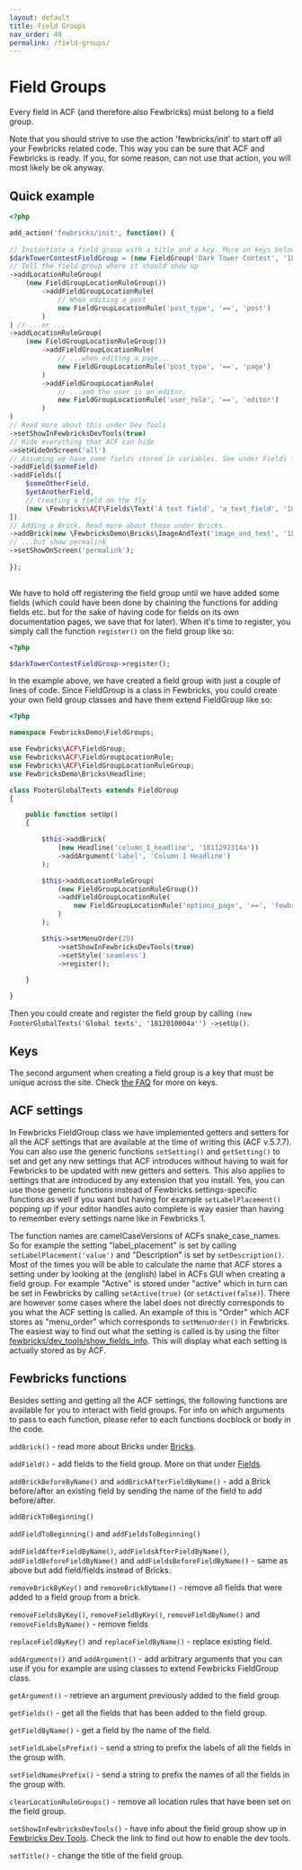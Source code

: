 ```yaml
---
layout: default
title: Field Groups 
nav_order: 40
permalink: /field-groups/
---
```


# Field Groups
Every field in ACF (and therefore also Fewbricks) must belong to a field group. 

Note that you should strive to use the action 'fewbricks/init' to start off all your Fewbricks related code. This way
 you can be sure that ACF and Fewbricks is ready. If you, for some reason, can not use that action, you will most 
 likely be ok anyway.

## Quick example

```php
<?php

add_action('fewbricks/init', function() {
    
// Instantiate a field group with a title and a key. More on keys below. 
$darkTowerContestFieldGroup = (new FieldGroup('Dark Tower Contest', '1811252128a'))
// Tell the field group where it should show up
->addLocationRuleGroup( 
    (new FieldGroupLocationRuleGroup())
        ->addFieldGroupLocationRule(
            // When editing a post
            new FieldGroupLocationRule('post_type', '==', 'post')
        )
) // ...or ...
->addLocationRuleGroup(
    (new FieldGroupLocationRuleGroup())
        ->addFieldGroupLocationRule(
            // ...when editing a page...
            new FieldGroupLocationRule('post_type', '==', 'page')
        )
        ->addFieldGroupLocationRule(
            // ...and the user is an editor.
            new FieldGroupLocationRule('user_role', '==', 'editor')
        )
)
// Read more about this under Dev Tools
->setShowInFewbricksDevTools(true)
// Hide everything that ACF can hide
->setHideOnScreen('all')
// Assuming we have some fields stored in variables. See under Fields for more info
->addField($someField)
->addFields([
    $someOtherField,
    $yetAnotherField,
    // Creating a field on the fly
    (new \Fewbricks\ACF\Fields\Text('A text field', 'a_text_field', '1811302037a'))
])
// Adding a Brick. Read more about those under Bricks.
->addBrick(new \FewbricksDemo\Bricks\ImageAndText('image_and_text', '1811392037o'))
// ...but show permalink
->setShowOnScreen('permalink');
    
});
    
```

We have to hold off registering the field group until we have added some fields (which could have been done by 
chaining the functions for adding fields etc. but for the sake of having code for fields on its own documentation 
pages, we save that for later). When it's time to register, you simply call the function `register()` on the field 
group like so:

```php
<?php

$darkTowerContestFieldGroup->register();

```

In the example above, we have created a field group with just a couple of lines of code. Since FieldGroup is a class 
in Fewbricks, you could create your own field group classes and have them extend FieldGroup like so:

```php
<?php

namespace FewbricksDemo\FieldGroups;

use Fewbricks\ACF\FieldGroup;
use Fewbricks\ACF\FieldGroupLocationRule;
use Fewbricks\ACF\FieldGroupLocationRuleGroup;
use FewbricksDemo\Bricks\Headline;

class FooterGlobalTexts extends FieldGroup
{

    public function setUp()
    {

        $this->addBrick(
            (new Headline('column_1_headline', '1811292314a'))
            ->addArgument('label', 'Column 1 Headline')
        );

        $this->addLocationRuleGroup(
            (new FieldGroupLocationRuleGroup())
            ->addFieldGroupLocationRule(
                new FieldGroupLocationRule('options_page', '==', 'fewbricks-demo-options--global-texts')
            )
        );

        $this->setMenuOrder(20)
            ->setShowInFewbricksDevTools(true)
            ->setStyle('seamless')
            ->register();

    }

}

```

Then you could create and register the field group by calling `(new FooterGlobalTexts('Global texts', '1812010004a'')
->setUp()`.

## Keys
The second argument when creating a field group is a key that must be unique across the site. Check [the FAQ](/faq/) 
for more on keys.

## ACF settings
In Fewbricks FieldGroup class we have implemented getters and setters for all the ACF settings that are available at the
time of writing this (ACF v.5.7.7). You can also use the generic functions `setSetting()` and `getSetting()` to set 
and get any new settings that ACF introduces without having to wait for Fewbricks to be updated with new getters and 
setters. This also applies to settings that are introduced by any extension that you install. Yes, you can use those 
generic functions instead of Fewbricks settings-specific functions as well if you want but having for example 
`setLabelPlacement()` popping up if your editor handles auto complete is way easier than having to remember every 
settings name like in Fewbricks 1.
 
The function names are camelCaseVersions of ACFs snake_case_names. So for example the setting "label_placement" is 
set by calling `setLabelPlacement('value')` and "Description" is set by `setDescription()`. Most of the times you will
be able to calculate the name that ACF stores a setting under by looking at the (english) label in ACFs GUI when 
creating a field group. For example "Active" is stored under "active" which in turn can be set in Fewbricks by 
calling `setActive(true)` (or `setActive(false)`). There are however some cases where the label does not directly 
corresponds to you what the ACF setting is called. An example of this is "Order" which ACF stores as "menu_order" 
which corresponds to `setMenuOrder()` in Fewbricks. The easiest way to find out what the setting is called is by 
using the filter [fewbricks/dev_tools/show_fields_info](/filters/dev_tools--show_fields_info/). This will display what 
each setting is actually stored as by ACF.

## Fewbricks functions
Besides setting and getting all the ACF settings, the following functions are available for you to interact with field 
groups. For info on which arguments to pass to each function, please refer to each functions docblock or body in the 
code.

`addBrick()` - read more about Bricks under [Bricks](/bricks/).

`addField()` - add fields to the field group. More on that under [Fields](/fields/).

`addBrickBeforeByName()` and `addBrickAfterFieldByName()` - add a Brick before/after an existing field by sending 
the name of the field to add before/after.

`addBrickToBeginning()`

`addFieldToBeginning()` and `addFieldsToBeginning()`

`addFieldAfterFieldByName()`, `addFieldsAfterFieldByName()`, `addFieldBeforeFieldByName()` and 
`addFieldsBeforeFieldByName()` - same as above but add field/fields instead of Bricks.

`removeBrickByKey()` and `removeBrickByName()` - remove all fields that were added to a field group from a brick.

`removeFieldsByKey()`, `removeFieldByKey()`, `removeFieldByName()` and `removeFieldsByName()` - remove fields

`replaceFieldByKey()` and `replaceFieldByName()` - replace existing field.

`addArguments()` and `addArgument()` - add arbitrary arguments that you can use if you for example are using classes 
to extend Fewbricks FieldGroup class.

`getArgument()` - retrieve an argument previously added to the field group.

`getFields()` - get all the fields that has been added to the field group.

`getFieldByName()` - get a field by the name of the field.

`setFieldLabelsPrefix()` - send a string to prefix the labels of all the fields in the group with.

`setFieldNamesPrefix()` - send a string to prefix the names of all the fields in the group with. 

`clearLocationRuleGroups()` - remove all location rules that have been set on the field group.

`setShowInFewbricksDevTools()` - have info about the field group show up in [Fewbricks Dev Tools](/dev-tools/). Check
 the link to find out how to enable the dev tools.
 
`setTitle()` - change the title of the field group.
